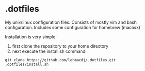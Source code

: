 # .dotfiles
My unix/linux configuration files.
Consists of mostly vim and bash configuration.
Includes some configuration for homebrew (macosx)

Installation is very simple:
1. first clone the repository to your home directory
2. next execute the install.sh command

```
git clone https://github.com/lehmacdj/.dotfiles.git
.dotfiles/install.sh
```
